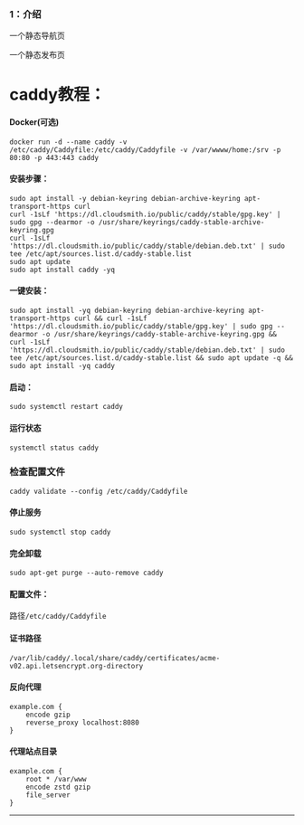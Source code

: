 ### 1：介绍

一个静态导航页

一个静态发布页


# caddy教程：

#### Docker(可选)
```
docker run -d --name caddy -v /etc/caddy/Caddyfile:/etc/caddy/Caddyfile -v /var/wwww/home:/srv -p 80:80 -p 443:443 caddy
```


#### 安装步骤：
```
sudo apt install -y debian-keyring debian-archive-keyring apt-transport-https curl
curl -1sLf 'https://dl.cloudsmith.io/public/caddy/stable/gpg.key' | sudo gpg --dearmor -o /usr/share/keyrings/caddy-stable-archive-keyring.gpg
curl -1sLf 'https://dl.cloudsmith.io/public/caddy/stable/debian.deb.txt' | sudo tee /etc/apt/sources.list.d/caddy-stable.list
sudo apt update
sudo apt install caddy -yq
```




#### 一键安装：
```
sudo apt install -yq debian-keyring debian-archive-keyring apt-transport-https curl && curl -1sLf 'https://dl.cloudsmith.io/public/caddy/stable/gpg.key' | sudo gpg --dearmor -o /usr/share/keyrings/caddy-stable-archive-keyring.gpg && curl -1sLf 'https://dl.cloudsmith.io/public/caddy/stable/debian.deb.txt' | sudo tee /etc/apt/sources.list.d/caddy-stable.list && sudo apt update -q && sudo apt install -yq caddy
```

#### 启动：
```
sudo systemctl restart caddy
```

#### 运行状态
```
systemctl status caddy
```
### 检查配置文件
```
caddy validate --config /etc/caddy/Caddyfile
```
#### 停止服务
```
sudo systemctl stop caddy
```

#### 完全卸载
```
sudo apt-get purge --auto-remove caddy
```

#### 配置文件：

路径`/etc/caddy/Caddyfile`


#### 证书路径
```
/var/lib/caddy/.local/share/caddy/certificates/acme-v02.api.letsencrypt.org-directory
```

#### 反向代理
```
example.com {
    encode gzip
    reverse_proxy localhost:8080
}
```

#### 代理站点目录
```
example.com {
    root * /var/www
    encode zstd gzip
    file_server
}
```


---

